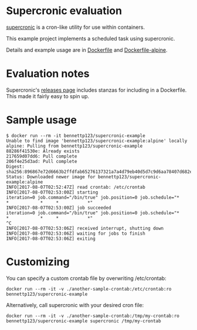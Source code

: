 # Supercronic evaluation

[supercronic](https://github.com/aptible/supercronic) is a cron-like utility
for use within containers.

This example project implements a scheduled task using supercronic.

Details and example usage are in [Dockerfile](Dockerfile)
and [Dockerfile-alpine](Dockerfile-alpine).

# Evaluation notes

Supercronic's [releases page](https://github.com/aptible/supercronic/releases)
includes stanzas for including in a Dockerfile. This made it fairly easy to
spin up.

# Sample usage

```
$ docker run --rm -it bennettp123/supercronic-example
Unable to find image 'bennettp123/supercronic-example:alpine' locally
alpine: Pulling from bennettp123/supercronic-example
88286f41530e: Already exists 
217659d07dd6: Pull complete 
206f4e25d3ad: Pull complete 
Digest: sha256:896867e72d6663b2ffdfab65276137321a7a4d79eb40d5d7c9d6aa78407d682e
Status: Downloaded newer image for bennettp123/supercronic-example:alpine
INFO[2017-08-07T02:52:47Z] read crontab: /etc/crontab                   
INFO[2017-08-07T02:53:00Z] starting                                      iteration=0 job.command="/bin/true" job.position=0 job.schedule="*    *            *     *           *"
INFO[2017-08-07T02:53:00Z] job succeeded                                 iteration=0 job.command="/bin/true" job.position=0 job.schedule="*    *            *     *           *"
^C
INFO[2017-08-07T02:53:06Z] received interrupt, shutting down            
INFO[2017-08-07T02:53:06Z] waiting for jobs to finish                   
INFO[2017-08-07T02:53:06Z] exiting                                      

```

# Customizing

You can specify a custom crontab file by overwriting /etc/crontab:

```
docker run --rm -it -v ./another-sample-crontab:/etc/crontab:ro bennettp123/supercronic-example
```

Alternatively, call supercronic with your desired cron file:

```
docker run --rm -it -v ./another-sample-crontab:/tmp/my-crontab:ro bennettp123/supercronic-example supercronic /tmp/my-crontab
```
